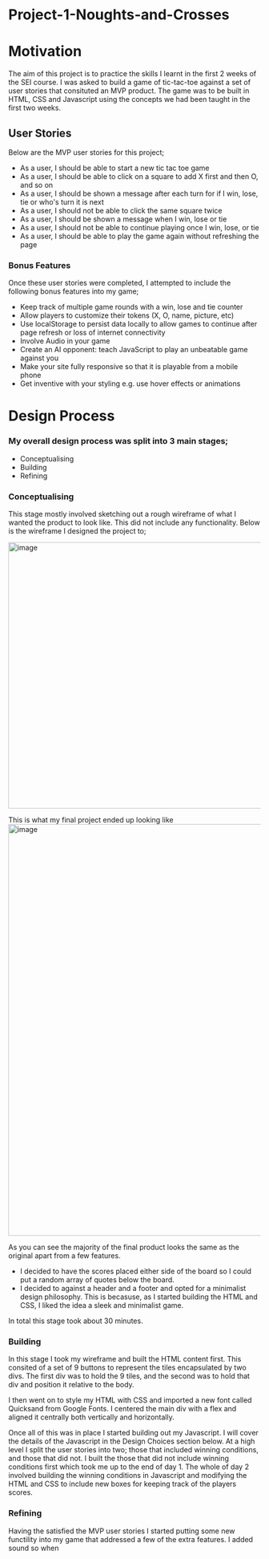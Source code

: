 # Project-1-Noughts-and-Crosses

# Motivation
The aim of this project is to practice the skills I learnt in the first 2 weeks of the SEI course. I was asked to build a game of tic-tac-toe against a set of user stories that consituted an MVP product. The game was to be built in HTML, CSS and Javascript using the concepts we had been taught in the first two weeks.


## User Stories

Below are the MVP user stories for this project;

* As a user, I should be able to start a new tic tac toe game
* As a user, I should be able to click on a square to add X first and then O, and so on
* As a user, I should be shown a message after each turn for if I win, lose, tie or who's turn it is next
* As a user, I should not be able to click the same square twice
* As a user, I should be shown a message when I win, lose or tie
* As a user, I should not be able to continue playing once I win, lose, or tie
* As a user, I should be able to play the game again without refreshing the page

### Bonus Features

Once these user stories were completed, I attempted to include the following bonus features into my game;

* Keep track of multiple game rounds with a win, lose and tie counter
* Allow players to customize their tokens (X, O, name, picture, etc)
* Use localStorage to persist data locally to allow games to continue after page refresh or loss of internet connectivity
* Involve Audio in your game
* Create an AI opponent: teach JavaScript to play an unbeatable game against you
* Make your site fully responsive so that it is playable from a mobile phone
* Get inventive with your styling e.g. use hover effects or animations

# Design Process

### My overall design process was split into 3 main stages;
* Conceptualising
* Building
* Refining

### Conceptualising

This stage mostly involved sketching out a rough wireframe of what I wanted the product to look like. This did not include any functionality. Below is the wireframe I designed the project to;

<img width="531" alt="image" src="https://user-images.githubusercontent.com/126505751/229548021-49ede703-d382-4227-8e50-d11c3a96cb3f.png">

This is what my final project ended up looking like
<img width="821" alt="image" src="https://user-images.githubusercontent.com/126505751/229542640-d1c5672e-e3a5-4a3c-a2e4-1efee805cffb.png">

As you can see the majority of the final product looks the same as the original apart from a few features.
* I decided to have the scores placed either side of the board so I could put a random array of quotes below the board.
* I decided to against a header and a footer and opted for a minimalist design philosophy. This is becasuse, as I started building the HTML and CSS, I liked the idea a sleek and minimalist game.

In total this stage took about 30 minutes.

### Building

In this stage I took my wireframe and built the HTML content first. This consited of a set of 9 buttons to represent the tiles encapsulated by two divs. The first div was to hold the 9 tiles, and the second was to hold that div and position it relative to the body.

I then went on to style my HTML with CSS and imported a new font called Quicksand from Google Fonts. I centered the main div with a flex and aligned it centrally both vertically and horizontally.

Once all of this was in place I started building out my Javascript. I will cover the details of the Javascript in the Design Choices section below. At a high level I split the user stories into two; those that included winning conditions, and those that did not. I built the those that did not include winning conditions first which took me up to the end of day 1. The whole of day 2 involved building the winning conditions in Javascript and modifying the HTML and CSS to include new boxes for keeping track of the players scores.

### Refining

Having the satisfied the MVP user stories I started putting some new functility into my game that addressed a few of the extra features. I added sound so when 




